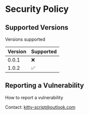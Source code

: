 # Security Policy

## Supported Versions

Versions supported

| Version | Supported          |
| ------- | ------------------ |
| 0.0.1   | :x:                |
| 1.0.2   | ✅                |

## Reporting a Vulnerability

How to report a vulnerability

Contact:
kitty-script@outlook.com
